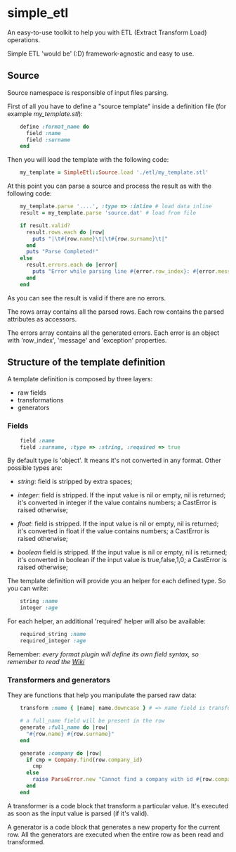 simple_etl
==========

An easy-to-use toolkit to help you with ETL (Extract Transform Load) operations.

Simple ETL 'would be' (:D) framework-agnostic and easy to use.


## Source

Source namespace is responsible of input files parsing.

First of all you have to define a "source template" inside a definition file (for example _my_template.stl_):

```ruby
    define :format_name do
      field :name
      field :surname
    end
```

Then you will load the template with the following code:

```ruby
    my_template = SimpleEtl::Source.load './etl/my_template.stl'
```

At this point you can parse a source and process the result as with the following code:

```ruby
    my_template.parse '....', :type => :inline # load data inline
    result = my_template.parse 'source.dat' # load from file

    if result.valid?
      result.rows.each do |row|
        puts "|\t#{row.name}\t|\t#{row.surname}\t|"
      end
      puts "Parse Completed!"
    else
      result.errors.each do |error|
        puts "Error while parsing line #{error.row_index}: #{error.message}"
      end
    end
```

As you can see the result is valid if there are no errors.

The rows array contains all the parsed rows. Each row contains the parsed attributes as accessors.

The errors array contains all the generated errors. Each error is an object with 'row_index', 'message' and 'exception' properties.

## Structure of the template definition

A template definition is composed by three layers:
- raw fields
- transformations
- generators

### Fields

```ruby
    field :name
    field :surname, :type => :string, :required => true
```

By default type is 'object'. It means it's not converted in any format. Other possible types are:

- *string*: field is stripped by extra spaces;

- *integer*: field is stripped. If the input value is nil or empty, nil is returned; it's converted in integer if the value contains numbers; a CastError is raised otherwise;

- *float*: field is stripped. If the input value is nil or empty, nil is returned; it's converted in float if the value contains numbers; a CastError is raised otherwise;

- *boolean* field is stripped. If the input value is nil or empty, nil is returned; it's converted in boolean if the input value is true,false,1,0; a CastError is raised otherwise;

The template definition will provide you an helper for each defined type. So you can write:

```ruby
    string :name
    integer :age
```

For each helper, an additional 'required' helper will also be available:

```ruby
    required_string :name
    required_integer :age
```

Remember: *every format plugin will define its own field syntax, so remember to read the [Wiki](https://github.com/nicolaracco/simple_etl/wiki)*


### Transformers and generators

They are functions that help you manipulate the parsed raw data:

```ruby
    transform :name { |name| name.downcase } # => name field is transformed in downcase

    # a full_name field will be present in the row
    generate :full_name do |row|
      "#{row.name} #{row.surname}"
    end

    generate :company do |row|
      if cmp = Company.find(row.company_id)
        cmp
      else
        raise ParseError.new "Cannot find a company with id #{row.company_id}"
      end
    end
```

A transformer is a code block that transform a particular value. It's executed as soon as the input value is parsed (if it's valid).

A generator is a code block that generates a new property for the current row.
All the generators are executed when the entire row as been read and transformed.